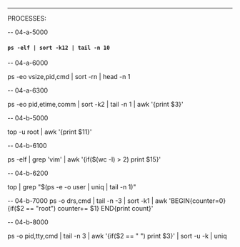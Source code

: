 -------------------------------------------------
PROCESSES:

-- 04-a-5000

#### `ps -elf | sort -k12 | tail -n 10`

-- 04-a-6000

ps -eo vsize,pid,cmd | sort -rn | head -n 1 

-- 04-a-6300

ps -eo pid,etime,comm  | sort -k2 | tail -n 1 | awk '{print $3}' 

-- 04-b-5000 

top -u root | awk '{print $11}'  

-- 04-b-6100

 ps -elf | grep  'vim' |  awk '{if($(wc -l) > 2) print $15}' 

-- 04-b-6200

top | grep "$(ps -e -o user | uniq | tail -n 1)" 

-- 04-b-7000
ps -o drs,cmd | tail -n -3 | sort -k1 |
 awk 'BEGIN{counter=0} {if($2 == "root") counter+= $1} 
END{print count}'          

-- 04-b-8000

ps -o pid,tty,cmd | tail -n 3 | awk '{if($2 == " ") print $3}' 
| sort -u -k | uniq    

